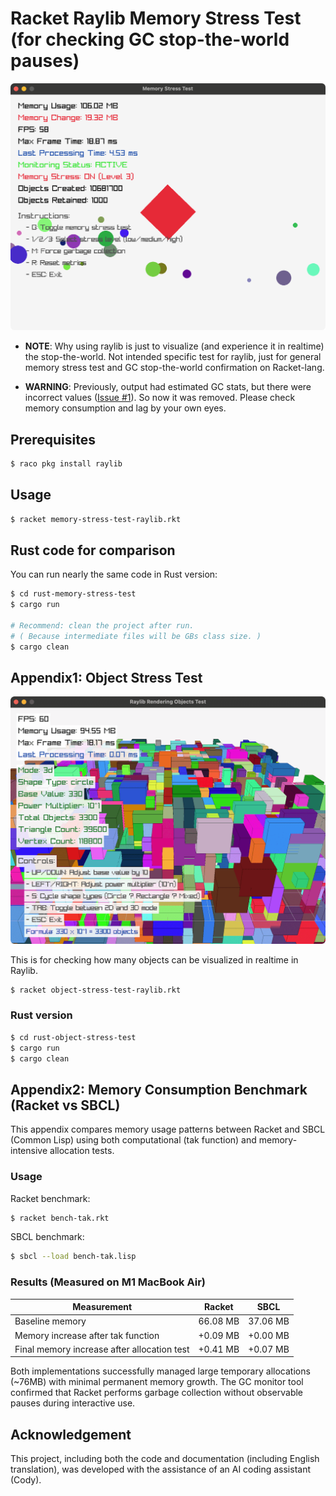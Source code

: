 # Racket Raylib Memory Stress Test (for checking GC stop-the-world pauses)

![screenshot](screenshot.png)

- **NOTE**: Why using raylib is just to visualize (and experience it in realtime) the stop-the-world. Not intended specific test for raylib, just for general memory stress test and GC stop-the-world confirmation on Racket-lang.

- **WARNING**: Previously, output had estimated GC stats, but there were incorrect values ([Issue #1](https://github.com/funatsufumiya/racket-raylib-memory-stress-test/issues/1)). So now it was removed. Please check memory consumption and lag by your own eyes.

## Prerequisites

```bash
$ raco pkg install raylib
```

## Usage

```bash
$ racket memory-stress-test-raylib.rkt
``` 

## Rust code for comparison

You can run nearly the same code in Rust version:

```bash
$ cd rust-memory-stress-test
$ cargo run

# Recommend: clean the project after run. 
# ( Because intermediate files will be GBs class size. )
$ cargo clean
```

## Appendix1: Object Stress Test

![screenshot2](screenshot2.png)

This is for checking how many objects can be visualized in realtime in Raylib.

```bash
$ racket object-stress-test-raylib.rkt
```

### Rust version

```bash
$ cd rust-object-stress-test
$ cargo run
$ cargo clean
```

## Appendix2: Memory Consumption Benchmark (Racket vs SBCL)

This appendix compares memory usage patterns between Racket and SBCL (Common Lisp) using both computational (tak function) and memory-intensive allocation tests.

### Usage

Racket benchmark:
```bash
$ racket bench-tak.rkt
```

SBCL benchmark:
```bash
$ sbcl --load bench-tak.lisp
```

### Results (Measured on M1 MacBook Air)

| Measurement | Racket | SBCL |
|-------------|--------|------|
| Baseline memory | 66.08 MB | 37.06 MB |
| Memory increase after tak function | +0.09 MB | +0.00 MB |
| Final memory increase after allocation test | +0.41 MB | +0.07 MB |

Both implementations successfully managed large temporary allocations (~76MB) with minimal permanent memory growth. The GC monitor tool confirmed that Racket performs garbage collection without observable pauses during interactive use.

## Acknowledgement

This project, including both the code and documentation (including English translation), was developed with the assistance of an AI coding assistant (Cody).
